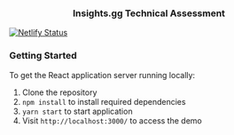 <p align="center">
  <h3 align="center">Insights.gg Technical Assessment</h3>
</p>

[![Netlify Status](https://api.netlify.com/api/v1/badges/342d255d-c64c-4f8f-9086-b5488d41c237/deploy-status)](https://app.netlify.com/sites/epic-fermi-a12e78/deploys)

<!-- ### Thought process:

1. Read up on the Dogs.ceo API
2. Read up on Drag and Drop implementation in React
3. Decided that given time constraints, using a library would be most efficient (Material-UI)
4. Ran into CORS issues when retrieving data from API (My fault, issues resolved)
5. Successfully retrieved data from API, wrote simple algorithm to ensure `breed` uniqueness
6. Researched React DnD libraries - Chose one provided by Atlassian
7. Followed the tutorial in Atlassian Documentation
8. Realized that the tutorial lacked functionality that I needed
9. Found basic Drag and Drop example and built additional functionality off that foundation
10. Added functionality to Download as JSON button (pretty simple)
11. Researched UI/UX best practices
12. Tested and fixed minor bugs with some minor design changes
13. Seeked UI feedback and made adjusments accordingly

### Challenges:

1. Admittedly, aesthetics are not my strongest point. Finding and picking the correct color pallete was challenging and required a lot of time and effort. I am still not sure I am 100% satisfied with the pallette I chose.
2. JavaScript syntax. Although I mainly used JS in my previous internship, I was completely new to the language before that, and am still improving.

### Final Remarks:

1. This challenge was an amazing learning experience! I have always been weaker at Front End Development than Back end, and being able to build a small application really helped with solidifying my understanding of certain concepts. -->

### Getting Started

To get the React application server running locally:

1. Clone the repository
2. `npm install` to install required dependencies
3. `yarn start` to start application
4. Visit `http://localhost:3000/` to access the demo
